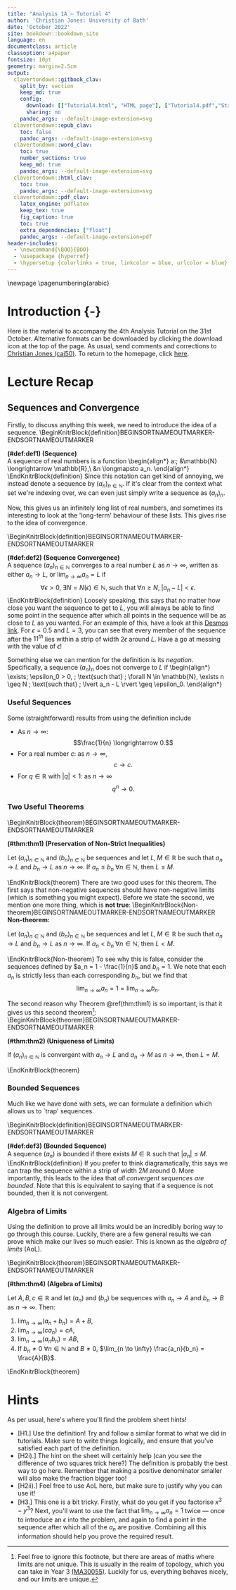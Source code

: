 ```yaml
---
title: "Analysis 1A — Tutorial 4"
author: 'Christian Jones: University of Bath'
date: 'October 2022'
site: bookdown::bookdown_site
language: en
documentclass: article
classoption: a4paper
fontsize: 10pt
geometry: margin=2.5cm
output:
  clavertondown::gitbook_clav:
    split_by: section
    keep_md: true
    config:
      download: [["Tutorial4.html", "HTML page"], ["Tutorial4.pdf","Standard print PDF"], ["Tutorial4Clear.pdf","Clear print PDF"], ["Tutorial4Large.pdf","Large print PDF"], ["Tutorial4.docx","Accessible Word document"], ["Tutorial4.epub","Accessible EPub book" ]]
      sharing: no
    pandoc_args: --default-image-extension=svg
  clavertondown::epub_clav:
    toc: false
    pandoc_args: --default-image-extension=svg
  clavertondown::word_clav:
    toc: true
    number_sections: true
    keep_md: true
    pandoc_args: --default-image-extension=svg
  clavertondown::html_clav:
    toc: true
    pandoc_args: --default-image-extension=svg
  clavertondown::pdf_clav:
    latex_engine: pdflatex
    keep_tex: true
    fig_caption: true
    toc: true
    extra_dependencies: ["float"]
    pandoc_args: --default-image-extension=pdf
header-includes:
  - \newcommand{\BOO}{BOO}
  - \usepackage {hyperref}
  - \hypersetup {colorlinks = true, linkcolor = blue, urlcolor = blue}
---
```

<!-- This is needed since I am working with svg files from mathcha.io. It converts the graphics files to something that can be used in the pdf files. Code taken from https://stackoverflow.com/questions/50165404/how-to-make-a-pdf-using-bookdown-including-svg-images/56044642#56044642 -->

\newpage
\pagenumbering{arabic}

# Introduction {-}
Here is the material to accompany the 4th Analysis Tutorial on the 31st October. Alternative formats can be downloaded by clicking the download icon at the top of the page. As usual, send comments and corrections to [Christian Jones (caj50)](mailto:caj50@bath.ac.uk). To return to the homepage, click [here](caj50.github.io/tutoring.html).

# Lecture Recap

## Sequences and Convergence
Firstly, to discuss anything this week, we need to introduce the idea of a sequence.
\BeginKnitrBlock{definition}BEGINSORTNAMEOUTMARKER-ENDSORTNAMEOUTMARKER<div class="bookdown-definition" custom-style="DefinitionStyle" id="def:def1"><span class="def:def1" custom-style="NameStyle"><strong>(\#def:def1)  (Sequence) </strong></span><div>A sequence of real numbers is a function
\begin{align*}
    a:\; &\mathbb{N} \longrightarrow \mathbb{R},\\
    &n \longmapsto a_n.
\end{align*}</div></div>\EndKnitrBlock{definition}
Since this notation can get kind of annoying, we instead denote a sequence by $(a_n)_{n\in\mathbb{N}}$. If it's clear from the context what set we're indexing over, we can even just simply write a sequence as $(a_n)_n$.

Now, this gives us an infinitely long list of real numbers, and sometimes its interesting to look at the 'long-term' behaviour of these lists. This gives rise to the idea of convergence.

\BeginKnitrBlock{definition}BEGINSORTNAMEOUTMARKER-ENDSORTNAMEOUTMARKER<div class="bookdown-definition" custom-style="DefinitionStyle" id="def:def2"><span class="def:def2" custom-style="NameStyle"><strong>(\#def:def2)  (Sequence Convergence) </strong></span><div>A sequence $(a_n)_{n\in\mathbb{N}}$ converges to a real number $L$ as $n \longrightarrow \infty$, written as either $a_n \longrightarrow L$, or $\lim_{n \to \infty}a_n = L$ if $$\forall \epsilon > 0, \; \exists N = N(\epsilon) \in \mathbb{N}, \; \text{such that} \; \forall n \geq N, \; \lvert a_n - L \rvert < \epsilon.$$</div></div>\EndKnitrBlock{definition}
Loosely speaking, this says that no matter how close you want the sequence to get to $L$, you will always be able to find some point in the sequence after which all points in the sequence will be as close to $L$ as you wanted. For an example of this, have a look at this [Desmos link](https://www.desmos.com/calculator/dfkjgg0wzj). For $\epsilon = 0.5$ and $L = 3$, you can see that every member of the sequence after the $11^{th}$ lies within a strip of width $2\epsilon$ around $L$. Have a go at messing with the value of $\epsilon$!

Something else we can mention for the definition is its *negation*. Specifically, a sequence $(a_n)_n$ does not converge to $L$ if
\begin{align*}
    \exists\; \epsilon_0 > 0, \; \text{such that} \; \forall N \in \mathbb{N}, \exists n \geq N \; \text{such that} \; \lvert a_n - L \rvert \geq \epsilon_0.
\end{align*}

### Useful Sequences
Some (straightforward) results from using the definition include

* As $n \longrightarrow \infty$: $$\frac{1}{n} \longrightarrow 0.$$
* For a real number $c$: as $n \longrightarrow \infty$, $$c \longrightarrow c.$$
* For $q \in \mathbb{R}$ with $\lvert q \rvert < 1$: as $n \longrightarrow \infty$ $$q^n \longrightarrow 0.$$

### Two Useful Theorems
\BeginKnitrBlock{theorem}BEGINSORTNAMEOUTMARKER-ENDSORTNAMEOUTMARKER<div class="bookdown-theorem" custom-style="TheoremStyle" id="thm:thm1"><span class="thm:thm1" custom-style="NameStyle"><strong>(\#thm:thm1)  (Preservation of Non-Strict Inequalities) </strong></span><p>Let $(a_n)_{n\in\mathbb{N}}$ and $(b_n)_{n\in\mathbb{N}}$ be sequences and let $L,M \in \mathbb{R}$ be such that $a_n \to L$ and $b_n \to L$ as $n \to \infty$. If $a_n \leq b_n \; \forall n \in \mathbb{N}$, then $L \leq M$.</p></div>\EndKnitrBlock{theorem}
There are two good uses for this theorem. The first says that non-negative sequences should have non-negative limits (which is something you might expect). Before we state the second, we mention one more thing, which is **not true**:
\BeginKnitrBlock{Non-theorem}BEGINSORTNAMEOUTMARKER-ENDSORTNAMEOUTMARKER<div class="Non-theorem" custom-style="TheoremStyle" id="Non-theorem:unnamed-chunk-2"><span class="Non-theorem" custom-style="NameStyle"><strong> Non-theorem: </strong></span><p> Let $(a_n)_{n\in\mathbb{N}}$ and $(b_n)_{n\in\mathbb{N}}$ be sequences and let $L,M \in \mathbb{R}$ be such that $a_n \to L$ and $b_n \to L$ as $n \to \infty$. If $a_n < b_n \; \forall n \in \mathbb{N}$, then $L < M$.</p></div>\EndKnitrBlock{Non-theorem}
To see why this is false, consider the sequences defined by $a_n = 1 - \frac{1}{n}$ and $b_n = 1$. We note that each $a_n$ is strictly less than each corresponding $b_n$, but we find that $$\lim_{n \to \infty} a_n = 1 = \lim_{n \to \infty} b_n.$$

The second reason why Theorem \@ref(thm:thm1) is so important, is that it gives us this second theorem[^1]:
\BeginKnitrBlock{theorem}BEGINSORTNAMEOUTMARKER-ENDSORTNAMEOUTMARKER<div class="bookdown-theorem" custom-style="TheoremStyle" id="thm:thm2"><span class="thm:thm2" custom-style="NameStyle"><strong>(\#thm:thm2)  (Uniqueness of Limits) </strong></span><p>If $(a_n)_{n\in\mathbb{N}}$ is convergent with $a_n \to L$ and $a_n \to M$ as $n \to \infty$, then $L = M$.</p></div>\EndKnitrBlock{theorem}

[^1]: Feel free to ignore this footnote, but there are areas of maths where limits are not unique. This is usually in the realm of topology, which you can take in Year 3 [(MA30055)](https://www.bath.ac.uk/catalogues/2022-2023/ma/MA30055.html). Luckily for us, everything behaves nicely, and our limits are unique.

### Bounded Sequences
Much like we have done with sets, we can formulate a definition which allows us to `trap' sequences.

\BeginKnitrBlock{definition}BEGINSORTNAMEOUTMARKER-ENDSORTNAMEOUTMARKER<div class="bookdown-definition" custom-style="DefinitionStyle" id="def:def3"><span class="def:def3" custom-style="NameStyle"><strong>(\#def:def3)  (Bounded Sequence) </strong></span><div>A sequence $(a_n)$ is bounded if there exists $M \in \mathbb{R}$ such that $\lvert a_n \rvert \leq M$.</div></div>\EndKnitrBlock{definition}
If you prefer to think diagramatically, this says we can trap the sequence within a strip of width $2M$ around $0$. More importantly, this leads to the idea that *all convergent sequences are bounded*. Note that this is equivalent to saying that if a sequence is not bounded, then it is not convergent.

### Algebra of Limits
Using the definition to prove all limits would be an incredibly boring way to go through this course. Luckily, there are a few general results we can prove which make our lives so much easier. This is known as the *algebra of limits* (AoL).

\BeginKnitrBlock{theorem}BEGINSORTNAMEOUTMARKER-ENDSORTNAMEOUTMARKER<div class="bookdown-theorem" custom-style="TheoremStyle" id="thm:thm4"><span class="thm:thm4" custom-style="NameStyle"><strong>(\#thm:thm4)  (Algebra of Limits) </strong></span><p>Let $A,B,c \in \mathbb{R}$ and let $(a_n)$ and $(b_n)$ be sequences with $a_n \to A$ and $b_n \to B$ as $n \to \infty$. Then:

1. $\lim_{n \to \infty} (a_n + b_n) = A + B$,
2. $\lim_{n \to \infty} (ca_n) = cA$,
3. $\lim_{n \to \infty} (a_n b_n) = AB$,
4. If $b_n \neq 0 \; \forall n \in \mathbb{N}$ and $B \neq 0$, $\lim_{n \to \infty} \frac{a_n}{b_n} = \frac{A}{B}$.
</p></div>\EndKnitrBlock{theorem}


# Hints
As per usual, here's where you'll find the problem sheet hints!

* [H1.] Use the definition! Try and follow a similar format to what we did in tutorials. Make sure to write things logically, and ensure that you've satisfied each part of the definition.
* [H2i).] The hint on the sheet will certainly help (can you see the difference of two squares trick here?) The definition is probably the best way to go here. Remember that making a positive denominator smaller will also make the fraction bigger too!
* [H2ii).] Feel free to use AoL here, but make sure to justify why you can use it!
* [H3.] This one is a bit tricky. Firstly, what do you get if you factorise $x^3 - y^3$? Next, you'll want to use the fact that $\lim_{n \to \infty} a_n = 1$ twice — once to introduce an $\epsilon$ into the problem, and again to find a point in the sequence after which all of the $a_n$ are positive. Combining all this information should help you prove the required result.

<!--chapter:end:index.Rmd-->

